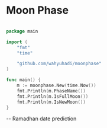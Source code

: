 # Moon Phase 

```go

package main

import (
	"fmt"
	"time"

	"github.com/wahyuhadi/moonphase"
)

func main() {
	m := moonphase.New(time.Now())
	fmt.Println(m.PhaseName())
	fmt.Println(m.IsFullMoon())
	fmt.Println(m.IsNewMoon())
}

```

-- Ramadhan date prediction